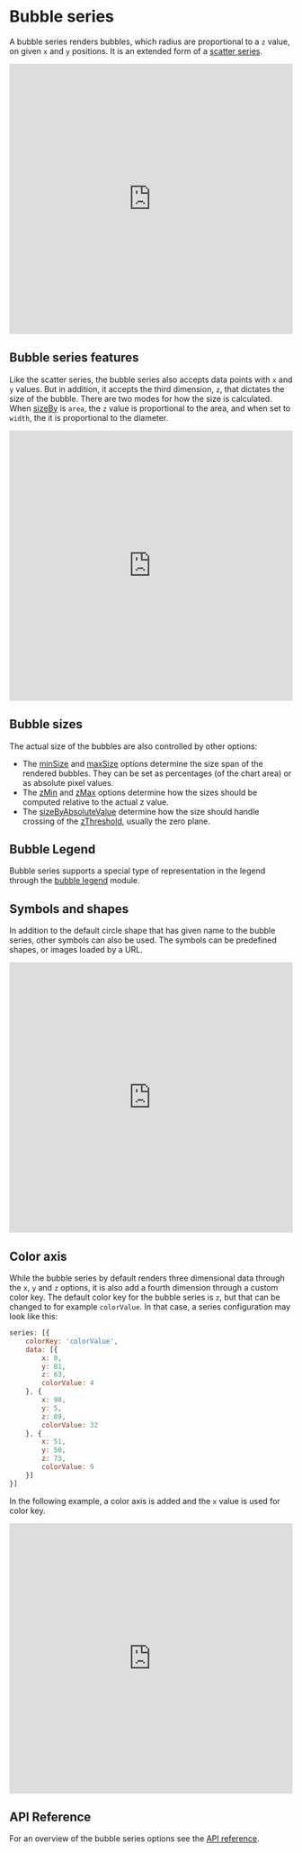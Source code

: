 Bubble series
=============

A bubble series renders bubbles, which radius are proportional to a `z` value, on given `x` and `y` positions. It is an extended form of a [scatter series](https://www.highcharts.com/docs/chart-and-series-types/scatter-chart).

<iframe style="width: 100%; height: 480px; border: none;" src="https://www.highcharts.com/samples/embed/highcharts/demo/bubble" allow="fullscreen"></iframe>

Bubble series features
----------------------

Like the scatter series, the bubble series also accepts data points with `x` and `y` values. But in addition, it accepts the third dimension, `z`, that dictates the size of the bubble. There are two modes for how the size is calculated. When [sizeBy](https://api.highcharts.com/highcharts/series.bubble.sizeBy) is `area`, the `z` value is proportional to the area, and when set to `width`, the it is proportional to the diameter.

<iframe style="width: 100%; height: 480px; border: none;" src="https://www.highcharts.com/samples/embed/highcharts/plotoptions/bubble-sizeby" allow="fullscreen"></iframe>


Bubble sizes
------------

The actual size of the bubbles are also controlled by other options:
* The [minSize](https://api.highcharts.com/highcharts/series.bubble.minSize) and [maxSize](https://api.highcharts.com/highcharts/series.bubble.minSize) options determine the size span of the rendered bubbles. They can be set as percentages (of the chart area) or as absolute pixel values.
* The [zMin](https://api.highcharts.com/highcharts/series.bubble.zMin) and [zMax](https://api.highcharts.com/highcharts/series.bubble.zMax) options determine how the sizes should be computed relative to the actual z value.
* The [sizeByAbsoluteValue](https://api.highcharts.com/highcharts/series.bubble.sizeByAbsoluteValue) determine how the size should handle crossing of the [zThreshold](https://api.highcharts.com/highcharts/series.bubble.zThreshold), usually the zero plane.

Bubble Legend
-------------
Bubble series supports a special type of representation in the legend through the [bubble legend](https://www.highcharts.com/docs/chart-concepts/bubble-legend) module.

Symbols and shapes
------------------
In addition to the default circle shape that has given name to the bubble series, other symbols can also be used. The symbols can be predefined shapes, or images loaded by a URL.

<iframe style="width: 100%; height: 480px; border: none;" src="https://www.highcharts.com/samples/embed/highcharts/plotoptions/bubble-symbol" allow="fullscreen"></iframe>

Color axis
----------
While the bubble series by default renders three dimensional data through the `x`, `y` and `z` options, it is also add a fourth dimension through a custom color key. The default color key for the bubble series is `z`, but that can be changed to for example `colorValue`. In that case, a series configuration may look like this:

```js
series: [{
    colorKey: 'colorValue',
    data: [{
        x: 0,
        y: 81,
        z: 63,
        colorValue: 4
    }, {
        x: 98,
        y: 5,
        z: 89,
        colorValue: 32
    }, {
        x: 51,
        y: 50,
        z: 73,
        colorValue: 9
    }]
}]
```

In the following example, a color axis is added and the `x` value is used for color key.

<iframe style="width: 100%; height: 480px; border: none;" src="https://www.highcharts.com/samples/embed/highcharts/coloraxis/changed-default-color-key" allow="fullscreen"></iframe>

API Reference
-------------
For an overview of the bubble series options see the [API reference](https://api.highcharts.com/highcharts/plotOptions.bubble).

